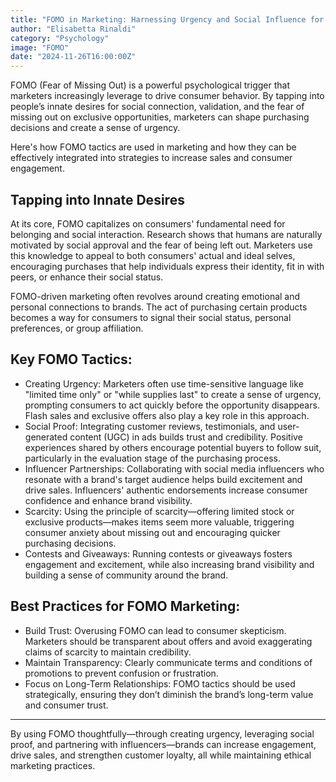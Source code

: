 ```yaml
---
title: "FOMO in Marketing: Harnessing Urgency and Social Influence for Consumer Engagement"
author: "Elisabetta Rinaldi"
category: "Psychology"
image: "FOMO"
date: "2024-11-26T16:00:00Z"
---
```


FOMO (Fear of Missing Out) is a powerful psychological trigger that marketers increasingly leverage to drive consumer behavior. By tapping into people’s innate desires for social connection, validation, and the fear of missing out on exclusive opportunities, marketers can shape purchasing decisions and create a sense of urgency. 

Here's how FOMO tactics are used in marketing and how they can be effectively integrated into strategies to increase sales and consumer engagement.

## Tapping into Innate Desires

At its core, FOMO capitalizes on consumers' fundamental need for belonging and social interaction. Research shows that humans are naturally motivated by social approval and the fear of being left out. 
Marketers use this knowledge to appeal to both consumers' actual and ideal selves, encouraging purchases that help individuals express their identity, fit in with peers, or enhance their social status.

FOMO-driven marketing often revolves around creating emotional and personal connections to brands. The act of purchasing certain products becomes a way for consumers to signal their social status, personal preferences, or group affiliation.

## Key FOMO Tactics:

- Creating Urgency: Marketers often use time-sensitive language like "limited time only" or "while supplies last" to create a sense of urgency, prompting consumers to act quickly before the opportunity disappears. Flash sales and exclusive offers also play a key role in this approach.
- Social Proof: Integrating customer reviews, testimonials, and user-generated content (UGC) in ads builds trust and credibility. Positive experiences shared by others encourage potential buyers to follow suit, particularly in the evaluation stage of the purchasing process.
- Influencer Partnerships: Collaborating with social media influencers who resonate with a brand's target audience helps build excitement and drive sales. Influencers' authentic endorsements increase consumer confidence and enhance brand visibility.
- Scarcity: Using the principle of scarcity—offering limited stock or exclusive products—makes items seem more valuable, triggering consumer anxiety about missing out and encouraging quicker purchasing decisions.
- Contests and Giveaways: Running contests or giveaways fosters engagement and excitement, while also increasing brand visibility and building a sense of community around the brand.

## Best Practices for FOMO Marketing:

- Build Trust: Overusing FOMO can lead to consumer skepticism. Marketers should be transparent about offers and avoid exaggerating claims of scarcity to maintain credibility.
- Maintain Transparency: Clearly communicate terms and conditions of promotions to prevent confusion or frustration.
- Focus on Long-Term Relationships: FOMO tactics should be used strategically, ensuring they don’t diminish the brand’s long-term value and consumer trust.

---

By using FOMO thoughtfully—through creating urgency, leveraging social proof, and partnering with influencers—brands can increase engagement, drive sales, and strengthen customer loyalty, all while maintaining ethical marketing practices.

